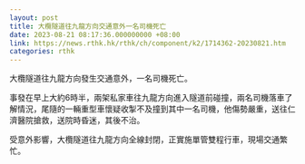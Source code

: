 ```yaml
---
layout: post
title: 大欖隧道往九龍方向交通意外一名司機死亡
date: 2023-08-21 08:17:36.000000000 +08:00
link: https://news.rthk.hk/rthk/ch/component/k2/1714362-20230821.htm
categories: rthk
---
```


大欖隧道往九龍方向發生交通意外，一名司機死亡。

事發在早上大約6時半，兩架私家車往九龍方向進入隧道前碰撞，兩名司機落車了解情況，尾隨的一輛重型車懷疑收掣不及撞到其中一名司機，他傷勢嚴重，送往仁濟醫院搶救，送院時昏迷，其後不治。

受意外影響，大欖隧道往九龍方向全線封閉，正實施單管雙程行車，現場交通繁忙。
